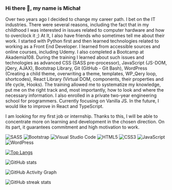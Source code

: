 ### Hi there 👋, my name is Michał
Over two years ago I decided to change my career path. I bet on the IT industries. There were several reasons, including the fact that in my childhood I was interested in issues related to computer hardware and how to overclock it ;)
At It, I also have friends who sometimes tell me about their work. I started with Python first and then learned technologies related to working as a Front End Developer. I learned from accessible sources and online courses, including Udemy. I also completed a Bootcamp at Akademia108. During the training I learned about such issues and technologies as advanced CSS (SASS pre-processor), JavaScript (JS-DOM, jQery, AJAX), Bootstrap Library, Git (GitHub - Git Bash), WordPress (Creating a child theme, overwriting a theme, templates, WP_Qery loop, shortcodes), React Library (Virtual DOM, components, their properties and life cycle, Hooks). The training allowed me to systematize my knowledge, put me on the right track and, most importantly, how to look and where the necessary information. I also enrolled in a private two-year engineering school for programmers. Currently focusing on Vanilla JS. In the future, I would like to improve in React and TypeScript.

I am looking for my first job or internship. Thanks to this, I will be able to concentrate more on learning and development in the chosen direction. On its part, it guarantees commitment and high motivation to work.

![SASS](https://img.shields.io/badge/SASS-hotpink.svg?style=for-the-badge&logo=SASS&logoColor=white)
![Bootstrap](https://img.shields.io/badge/bootstrap-%23563D7C.svg?style=for-the-badge&logo=bootstrap&logoColor=white) ![Visual Studio Code](https://img.shields.io/badge/Visual%20Studio%20Code-0078d7.svg?style=for-the-badge&logo=visual-studio-code&logoColor=white) ![HTML5](https://img.shields.io/badge/html5-%23E34F26.svg?style=for-the-badge&logo=html5&logoColor=white)  ![CSS3](https://img.shields.io/badge/css3-%231572B6.svg?style=for-the-badge&logo=css3&logoColor=white) ![JavaScript](https://img.shields.io/badge/javascript-%23323330.svg?style=for-the-badge&logo=javascript&logoColor=%23F7DF1E) ![WordPress](https://img.shields.io/badge/WordPress-%23117AC9.svg?style=for-the-badge&logo=WordPress&logoColor=white)



 

[![Top Langs](https://github-readme-stats.vercel.app/api/top-langs/?username=mludwig99)](https://github.com/anuraghazra/github-readme-stats)

![GitHub stats](https://github-readme-stats.vercel.app/api?username=mludwig99&show_icons=true)  

![GitHub Activity Graph](https://activity-graph.herokuapp.com/graph?username=mludwig99)  

![GitHub streak stats](https://github-readme-streak-stats.herokuapp.com/?user=mludwig99)  

